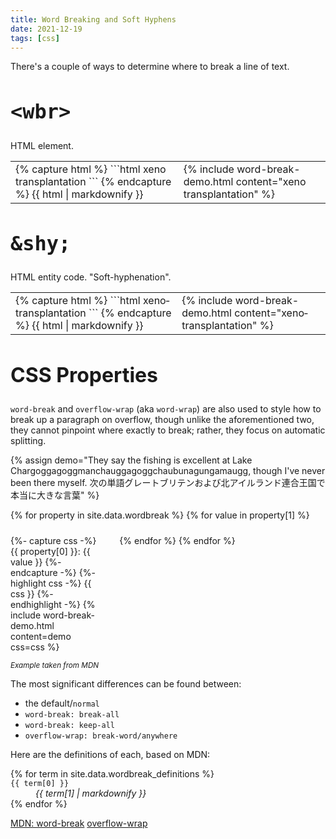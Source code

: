 ```yaml
---
title: Word Breaking and Soft Hyphens
date: 2021-12-19
tags: [css]
---
```


There's a couple of ways to determine where to break a line of text.

## `<wbr>`

HTML element.

<table>
<td>
{% capture html %}
```html
xeno<wbr>trans<wbr>plant<wbr>ation
```
{% endcapture %}
{{ html | markdownify }}
</td>
<td>
{% include word-break-demo.html content="xeno<wbr>trans<wbr>plant<wbr>ation" %}
</td>
</table>

## `&shy;`

HTML entity code. "Soft-hyphenation".

<table>
<td>
{% capture html %}
```html
xeno&shy;trans&shy;plant&shy;ation
```
{% endcapture %}
{{ html | markdownify }}
</td>
<td>
{% include word-break-demo.html content="xeno&shy;trans&shy;plant&shy;ation" %}
</td>
</table>

## CSS Properties

`word-break` and `overflow-wrap` (aka `word-wrap`) are also used to style how to break up a paragraph on overflow, though unlike the aforementioned two, they cannot pinpoint where exactly to break; rather, they focus on automatic splitting. 

{% assign demo="They say the fishing is excellent at Lake Chargoggagoggmanchauggagoggchaubunagungamaugg, though I've never been there myself. 次の単語グレートブリテンおよび北アイルランド連合王国で本当に大きな言葉" %}

<div class="cntr">
{% for property in site.data.wordbreak %}
    {% for value in property[1] %}
    <div class="node">
      {%- capture css -%} {{ property[0] }}: {{ value }} {%- endcapture -%}
        {%- highlight css -%} {{ css }} {%- endhighlight -%}
        {% include word-break-demo.html content=demo css=css %}
    </div>
    {% endfor %}
{% endfor %}
</div>

<small>*Example taken from MDN*</small>

The most significant differences can be found between:
- the default/`normal`
- `word-break: break-all`
- `word-break: keep-all`
- `overflow-wrap: break-word/anywhere`

Here are the definitions of each, based on MDN:

<dl>
{% for term in site.data.wordbreak_definitions %}
    <dt><code>{{ term[0] }}</code></dt>
    <dd><i>{{ term[1] | markdownify }}</i></dd>
{% endfor %}
</dl>

[MDN: word-break](https://developer.mozilla.org/en-US/docs/Web/CSS/word-break)
[overflow-wrap](https://developer.mozilla.org/en-US/docs/Web/CSS/overflow-wrap)


<style>
.demo {
  background: #2A2A25;
  padding: 5px 10px;
  border: 1px solid rgba(255,255,255,0.25);
  resize: both;
  overflow: auto;
  width: 150px;
  height: 70px;
  color: white;
}
.cntr {
  display: flex;
  max-width: 100%;
  flex-wrap: wrap;
  gap: 1.5rem;
}
.cntr .demo {
  width: 100%;
  height: 170px;
}
.node {
  width: calc( 33% - 1rem);
}
.highlight, .node pre {
  margin: 0 !important;
}
@media (max-width:  600px) {
  .node {
    width: 100%;
  }
}

.node:nth-child(1) .demo,
.node:nth-child(2) .demo,
.node:nth-child(3) .demo,
.node:nth-child(5) .demo {
  border-color: var(--heading);
}

h2, h2 code {
  font-size: 2rem;
}
h2 + p, p + ul {
  margin-top: 0;
}

.cntr + p {
  margin-bottom: 0.25rem;
}
</style>

